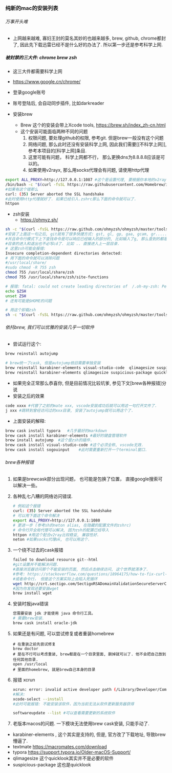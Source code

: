 ### 纯新的mac的安装列表

###### 万事开头难

- 上网越来越难, 寡妇王封的莫名其妙的也越来越多, brew, github, chrome都封了, 因此先下载迅雷已经不是什么好的办法了.  所以第一步还是参考科学上网. 

##### 被封禁的三大件: chrome brew zsh

- 这三大件都需要科学上网
- https://www.google.cn/chrome/
- 登录google账号
  
- 账号登陆后, 会自动同步插件, 比如darkreader
- 安装brew
  - Brew 这个的安装会带上Xcode tools, https://brew.sh/index_zh-cn.html
  - 这个安装可能面临两种不同的问题
    1. 权限问题, 要处理github的权限, 参考git. 但是brew一般没有这个问题
    2. 网络问题, 那么此时还没有安装科学上网, 因此我们需要[[不科学上网]], 参考本项目的[科学上网]条目.
    3. 这里可能有问题， 科学上网都不行， 那么更换dns为8.8.8.8应该是可以的。
    4. 如果使用v2rayx, 那么用socks代理会有问题, 请使用http代理
```sh
export ALL_PROXY=http://127.0.0.1:1087 #这个是设置代理, 要根据你本地的v2ray设置
/bin/bash -c "$(curl -fsSL https://raw.githubusercontent.com/Homebrew/install/master/install.sh)"
#如果有这个错那么
curl: (35) Server aborted the SSL handshake
#此时使用http代理就好了. 如果已经引入.zshrc那么下面的命令就可以了.
httpon 
```

- zsh安装
  - https://ohmyz.sh/

```sh
sh -c "$(curl -fsSL https://raw.github.com/ohmyzsh/ohmyzsh/master/tools/install.sh)"
#安装了上面这一句之后, git就有了很多快捷方式: gst, gl, gp, gaa, gcam, gr......  
#并且命令行模式下上下查找命令是可以响应已经输入的部分的, 比如输入了g, 那么查到的都是g开头的命令了.
#目录的进入和退出也不必写cd了. 比如 .. 直接进入上一层目录.    
# 这里zsh可能会报错:
Insecure completion-dependent directories detected:
# 用下面的命令就可以消除问题
#/usr/local/share/
#sudo chmod -R 755 zsh
chmod 755 /usr/local/share/zsh
chmod 755 /usr/local/share/zsh/site-functions

# 报错: fatal: could not create leading directories of  /.oh-my-zsh: Permission denied
echo $ZSH
unset ZSH
# 还有可能是$HOME的问题

# 用这个卸载zsh
sh -c "$(curl -fsSL https://raw.github.com/ohmyzsh/ohmyzsh/master/tools/uninstall.sh)"
```

###### 依托brew, 我们可以优雅的安装几乎一切软件

- 尝试运行这个: 

```sh
brew reinstall autojump

# brew统一了cask, 但是autojump依旧需要单独安装
brew reinstall karabiner-elements visual-studio-code  qlimagesize suspicious-package   quicklook-csv quicklook-json qlcommonmark qlcolorcode qlstephen textmate typora sogouinput
brew reinstall karabiner-elements qlimagesize suspicious-package quicklook-csv quicklook-json qlcommonmark qlcolorcode qlstephen textmate sourcetree
```

- 如果完全正常那么恭喜你, 但是目前情况比较坑爹, 参见下文[brew各种报错]分说
- 安装之后的效果

```sh
code xxxx #代替了之前的mate xxx, vscode安装成功后就可以用这一句打开文件了.
j xxx #跳转到曾经访问过的xxx目录, 安装了autojump就可以用这个了.
```

- 上面安装的解释:

```sh
brew cask install typora   #几乎最好的markdown
brew cask install karabiner-elements #最好的键盘管理软件
brew install autojump  #这个是zsh的插件.
brew cask install visual-studio-code #这个必须全称, vscode无效.
brew cask install sogouinput    #此时需要重新打开一个terminal窗口.
```

###### brew各种报错

1. 如果是brewcask部分出现问题， 也可能是包换了位置， 直接google搜索可以解决一些。
1. 各种乱七八糟的网络访问错误.
   ```sh
   # 例如这个报错
   curl: (35) Server aborted the SSL handshake
   # 可以用下面这个命令解决
   export ALL_PROXY=http://127.0.0.1:1080
   # 更进一步 (参考sh的neton alias, 在隐藏的配置文件的zshrc)
   # 命令行开全局代理可以解决, 因为zsh的配置已经导入
   httpon #用这个配合v2ray比较稳妥, 兼容性好.
   neton #如果socks代理ok, 也可以用这个.
   ```
2. 一个绕不过去的cask报错
   ```sh
   failed to download resource git--html
   #git设置并不能解决问题.
   #直接浏览器访问那个不能安装的页面, 然后点击继续访问, 这个世界就清净了.
   #参考: https://stackoverflow.com/questions/18964175/how-to-fix-curl-60-ssl-certificate-invalid-certificate-chain
   #或者命令行， 但是这个方案实际上会陷入死循环
   wget http://crt.sectigo.com/SectigoRSADomainValidationSecureServerCA.crt
   #因为你发现还要安装wget
   brew install wget
   ```
3. 安装时报java错误

   ```sh
   您需要安装 jdk 才能使用 java 命令行工具。
   # 需要brew安装.
   brew cask install oracle-jdk
   ```

4. 如果还是有问题, 可以尝试修复或者重装homebrew

   ```
   # 在重装之前先尝试修复
   brew doctor
   # 是在不行可以考虑重装, brew都是在一个目录里面, 删掉就可以了. 他不会把自己放到任何其他目录.
   open /usr/local
   # 里面的homebrew, 就是brew自己本身的目录
   ```
5. 报错 xcrun

   ```sh
   xcrun: error: invalid active developer path (/Library/Developer/CommandLineTools), missing xcrun at: /Library/Developer/CommandLineTools/usr/bin/xcrun
   #解决:
   xcode-select --install
   #此时可能报错: 不能安装该软件，因为当前无法从软件更新服务器获得
   
   softwareupdate --list #可以查看需要更新的系统软件
   ```
6. 老版本macos的问题. 一下模块无法使用brew cask安装, 只能手动了.
- karabiner-elements , 这个其实是支持的, 但是, 官方改了下载地址, 导致brew懵逼了.
- textmate https://macromates.com/download
- typora  https://support.typora.io/Older-macOS-Support/
- qlimagesize  这个quicklook其实并不是必要的软件
- suspicious-package 这也是quicklook